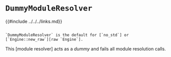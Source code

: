 `DummyModuleResolver`
=====================

{{#include ../../../links.md}}

```admonish abstract.small "Default"

`DummyModuleResolver` is the default for [`no_std`] or [`Engine::new_raw`][raw `Engine`].
```

This [module resolver] acts as a _dummy_ and fails all module resolution calls.
